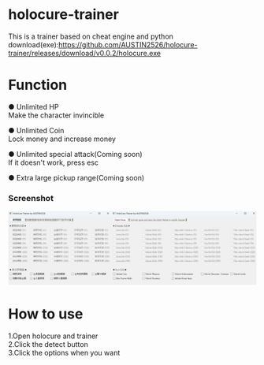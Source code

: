 ﻿# holocure-trainer
This is a trainer based on cheat engine and python  
download(exe):https://github.com/AUSTIN2526/holocure-trainer/releases/download/v0.0.2/holocure.exe  

# Function
● Unlimited HP  
    Make the character invincible  
    
● Unlimited Coin  
   Lock money and increase money
   
● Unlimited special attack(Coming soon)  
    If it doesn't work, press esc  
    
● Extra large pickup range(Coming soon)  
  
### Screenshot
![Image text](https://github.com/AUSTIN2526/holocure-trainer/blob/main/screen.png)
   
# How to use
1.Open holocure and trainer  
2.Click the detect button  
3.Click the options when you want
